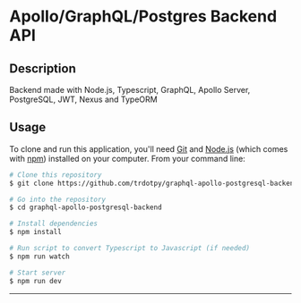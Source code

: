 # Apollo/GraphQL/Postgres Backend API

## Description

Backend made with Node.js, Typescript, GraphQL, Apollo Server, PostgreSQL, JWT, Nexus and TypeORM

## Usage

To clone and run this application, you'll need [Git](https://git-scm.com) and [Node.js](https://nodejs.org/en/download/) (which comes with [npm](http://npmjs.com)) installed on your computer. From your command line:

```bash
# Clone this repository
$ git clone https://github.com/trdotpy/graphql-apollo-postgresql-backend

# Go into the repository
$ cd graphql-apollo-postgresql-backend

# Install dependencies
$ npm install

# Run script to convert Typescript to Javascript (if needed)
$ npm run watch

# Start server
$ npm run dev
```

---
